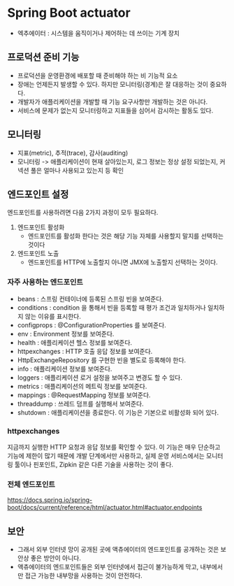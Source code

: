 # Spring Boot actuator
* 엑추에이터 : 시스템을 움직이거나 제어하는 데 쓰이는 기계 장치

## 프로덕션 준비 기능
* 프로덕션을 운영환경에 배포할 때 준비해야 하는 비 기능적 요소
* 장애는 언제든지 발생할 수 있다. 하지만 모니터링(경계)은 잘 대응하는 것이 중요하다.
* 개발자가 애플리케이션을 개발할 때 기능 요구사항만 개발하는 것은 아니다.
* 서비스에 문제가 없는지 모니터링하고 지표들을 심어서 감시하는 활동도 있다.

## 모니터링
* 지표(metric), 추적(trace), 감사(auditing)
* 모니터링
-> 애플리케이션이 현재 살아있는지, 로그 정보는 정상 설정 되었는지, 커넥션 풀은 얼마나 사용되고 있는지 등 확인

## 엔드포인트 설정
엔드포인트를 사용하려면 다음 2가지 과정이 모두 필요하다.
1. 엔드포인트 활성화
    * 엔드포인트를 활성화 한다는 것은 해당 기능 자체를 사용할지 말지를 선택하는 것이다
2. 엔드포인트 노출
    * 엔드포인트를 HTTP에 노출할지 아니면 JMX에 노출할지 선택하는 것이다.

### 자주 사용하는 엔드포인트
* beans : 스프링 컨테이너에 등록된 스프링 빈을 보여준다.
* conditions : condition 을 통해서 빈을 등록할 때 평가 조건과 일치하거나 일치하지 않는 이유를 표시한다.
* configprops : @ConfigurationProperties 를 보여준다.
* env : Environment 정보를 보여준다.
* health : 애플리케이션 헬스 정보를 보여준다.
* httpexchanges : HTTP 호출 응답 정보를 보여준다.
* HttpExchangeRepository 를 구현한 빈을 별도로
등록해야 한다.
* info : 애플리케이션 정보를 보여준다.
* loggers : 애플리케이션 로거 설정을 보여주고 변경도 할 수 있다.
* metrics : 애플리케이션의 메트릭 정보를 보여준다.
* mappings : @RequestMapping 정보를 보여준다.
* threaddump : 쓰레드 덤프를 실행해서 보여준다.
* shutdown : 애플리케이션을 종료한다. 이 기능은 기본으로 비활성화 되어 있다.

### httpexchanges
지금까지 실행한 HTTP 요청과 응답 정보를 확인할 수 있다. 이 기능은 매우 단순하고 기능에 제한이 많기 때문에 개발 단계에서만 사용하고, 실제 운영 서비스에서는 모니터링 툴이나 핀포인트, Zipkin 같은 다른 기술을 사용하는 것이 좋다.

### 전체 엔드포인트
https://docs.spring.io/spring-boot/docs/current/reference/html/actuator.html#actuator.endpoints

## 보안
* 그래서 외부 인터넷 망이 공개된 곳에 액츄에이터의 엔드포인트를 공개하는 것은 보안상 좋은 방안이 아니다.
* 액츄에이터의 엔드포인트들은 외부 인터넷에서 접근이 불가능하게 막고, 내부에서만 접근 가능한 내부망을 사용하는 것이 안전하다.